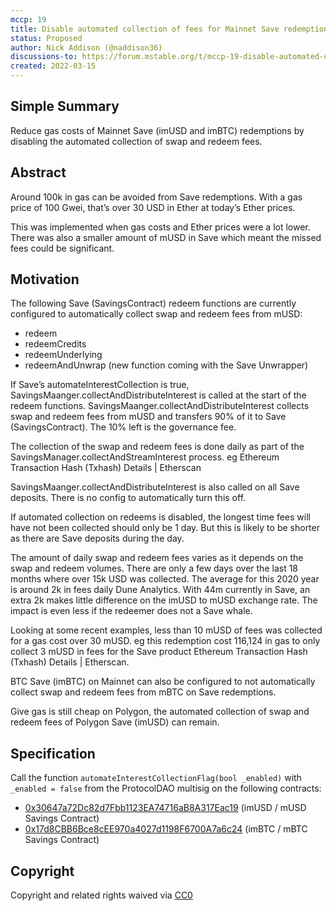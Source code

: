 ```yaml
---
mccp: 19
title: Disable automated collection of fees for Mainnet Save redemptions
status: Proposed
author: Nick Addison (@naddison36)
discussions-to: https://forum.mstable.org/t/mccp-19-disable-automated-collection-of-fees-for-mainnet-save-redemptions/833
created: 2022-03-15
---
```


## Simple Summary

Reduce gas costs of Mainnet Save (imUSD and imBTC) redemptions by disabling the automated collection of swap and redeem fees.

## Abstract

Around 100k in gas can be avoided from Save redemptions. With a gas price of 100 Gwei, that’s over 30 USD in Ether at today’s Ether prices.

This was implemented when gas costs and Ether prices were a lot lower. There was also a smaller amount of mUSD in Save which meant the missed fees could be significant.

## Motivation

The following Save (SavingsContract) redeem functions are currently configured to automatically collect swap and redeem fees from mUSD:

- redeem
- redeemCredits
- redeemUnderlying
- redeemAndUnwrap (new function coming with the Save Unwrapper)

If Save’s automateInterestCollection is true, SavingsMaanger.collectAndDistributeInterest is called at the start of the redeem functions. SavingsMaanger.collectAndDistributeInterest collects swap and redeem fees from mUSD and transfers 90% of it to Save (SavingsContract). The 10% left is the governance fee.

The collection of the swap and redeem fees is done daily as part of the SavingsManager.collectAndStreamInterest process. eg Ethereum Transaction Hash (Txhash) Details | Etherscan

SavingsMaanger.collectAndDistributeInterest is also called on all Save deposits. There is no config to automatically turn this off.

If automated collection on redeems is disabled, the longest time fees will have not been collected should only be 1 day. But this is likely to be shorter as there are Save deposits during the day.

The amount of daily swap and redeem fees varies as it depends on the swap and redeem volumes. There are only a few days over the last 18 months where over 15k USD was collected. The average for this 2020 year is around 2k in fees daily Dune Analytics. With 44m currently in Save, an extra 2k makes little difference on the imUSD to mUSD exchange rate. The impact is even less if the redeemer does not a Save whale.

Looking at some recent examples, less than 10 mUSD of fees was collected for a gas cost over 30 mUSD. eg this redemption cost 116,124 in gas to only collect 3 mUSD in fees for the Save product Ethereum Transaction Hash (Txhash) Details | Etherscan.

BTC Save (imBTC) on Mainnet can also be configured to not automatically collect swap and redeem fees from mBTC on Save redemptions.

Give gas is still cheap on Polygon, the automated collection of swap and redeem fees of Polygon Save (imUSD) can remain.

## Specification

Call the function `automateInterestCollectionFlag(bool _enabled)` with `_enabled = false` from the ProtocolDAO multisig on the following contracts:

- [0x30647a72Dc82d7Fbb1123EA74716aB8A317Eac19](https://etherscan.io/address/0x30647a72dc82d7fbb1123ea74716ab8a317eac19) (imUSD / mUSD Savings Contract)
- [0x17d8CBB6Bce8cEE970a4027d1198F6700A7a6c24](https://etherscan.io/address/0x17d8cbb6bce8cee970a4027d1198f6700a7a6c24) (imBTC / mBTC Savings Contract)

## Copyright

Copyright and related rights waived via [CC0](https://creativecommons.org/publicdomain/zero/1.0/)
